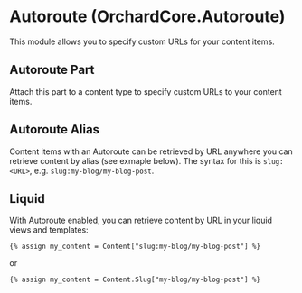 # Autoroute (OrchardCore.Autoroute)

This module allows you to specify custom URLs for your content items.

## Autoroute Part

Attach this part to a content type to specify custom URLs to your content items.

## Autoroute Alias

Content items with an Autoroute can be retrieved by URL anywhere you can retrieve content by alias (see exmaple below). The syntax for this is `slug:<URL>`, e.g. `slug:my-blog/my-blog-post`.

## Liquid

With Autoroute enabled, you can retrieve content by URL in your liquid views and templates:

```
{% assign my_content = Content["slug:my-blog/my-blog-post"] %}
```

or

```
{% assign my_content = Content.Slug["my-blog/my-blog-post"] %}
```


